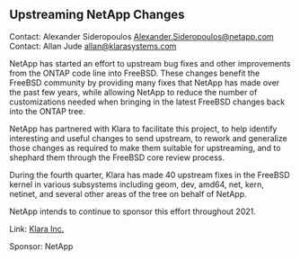 ## Upstreaming NetApp Changes ##

Contact: Alexander Sideropoulos <Alexander.Sideropoulos@netapp.com>
Contact: Allan Jude <allan@klarasystems.com>

NetApp has started an effort to upstream bug fixes and other improvements from
the ONTAP code line into FreeBSD. These changes benefit the FreeBSD
community by providing many fixes that NetApp has made over the past few years,
while allowing NetApp to reduce the number of customizations needed when
bringing in the latest FreeBSD changes back into the ONTAP tree.

NetApp has partnered with Klara to facilitate this project, to help identify
interesting and useful changes to send upstream, to rework and generalize those
changes as required to make them suitable for upstreaming, and to shephard them
through the FreeBSD core review process.

During the fourth quarter, Klara has made 40 upstream fixes in the FreeBSD
kernel in various subsystems including geom, dev, amd64, net, kern, netinet, and
several other areas of the tree on behalf of NetApp.

NetApp intends to continue to sponsor this effort throughout 2021.

Link:	[Klara Inc.](https://klarasystems.com/freebsd-development/)

Sponsor: NetApp

